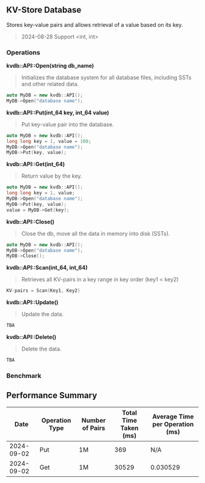 ## KV-Store Database
Stores key-value pairs and allows retrieval of a value based on its key.
> 2024-08-28 Support <int, int> 
### Operations
**kvdb::API::Open(string db_name)**
> Initializes the database system for all database files, including SSTs and other related data.
```c++
auto MyDB = new kvdb::API();
MyDB->Open("database name");
```
**kvdb::API::Put(int_64 key, int_64 value)**
> Put key-value pair into the database.
```c++
auto MyDB = new kvdb::API();
long long key = 1, value = 100;
MyDB->Open("database name");
MyDB->Put(key, value);
```
**kvdb::API::Get(int_64)**
> Return value by the key.
```c++
auto MyDB = new kvdb::API();
long long key = 1, value;
MyDB->Open("database name");
MyDB->Put(key, value);
value = MyDB->Get(key);
```
**kvdb::API::Close()**
> Close the db, move all the data in memory into disk (SSTs).
```c++
auto MyDB = new kvdb::API();
MyDB->Open("database name");
MyDB->Close();
```
**kvdb::API::Scan(int_64, int_64)**
> Retrieves all KV-pairs in a key range in key order (key1 < key2)
```c++
KV-pairs = Scan(Key1, Key2)
```
**kvdb::API::Update()**
> Update the data.
```c++
TBA
```
**kvdb::API::Delete()**
> Delete the data.
```c++
TBA
```
### Benchmark
## Performance Summary

| Date       | Operation Type | Number of Pairs | Total Time Taken (ms) | Average Time per Operation (ms) |
|------------|----------------|-----------------|-----------------------|---------------------------------|
| 2024-09-02 | Put            | 1M              | 369                   | N/A                             |
| 2024-09-02 | Get            | 1M              | 30529                 | 0.030529                        |

